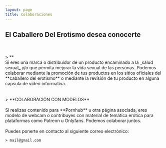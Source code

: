 ```yaml
---
layout: page
title: Colaboraciones
---
```

  
## El Caballero Del Erotismo desea conocerte
<br>
<br>
> **<PROMOCIÓN DE SALUD SEXUAL**
<br>
<br> 
Si eres una marca o distribuidor de un producto encaminado a la _salud sexual_ y/o que permita mejorar la vida sexual de las personas. Podemos colaborar mediante la promoción de tus productos en los sitios oficiales del **caballero del erotismo** o mediante la revisión de tu producto en alguna capsula de video informativa.
<br>
<br> 
<br> 
> **COLABORACIÓN CON MODELOS**
<br>
<br> 
Si realizas contenido para **Pornhub** u otra página asociada, eres modelo de webcam o contribuyes con material de temática erótica para plataformas como Patreon u Onlyfans. Podemos colaborar juntos.
<br>
<br>
Puedes ponerte en contacto al siguiente correo electrónico:

    > mail@gmail.com
